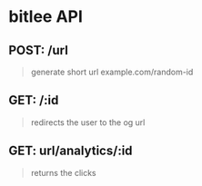# bitlee API
## POST: /url  
> generate short url example.com/random-id
## GET: /:id 
> redirects the user to the og url
## GET: url/analytics/:id 
> returns the clicks
